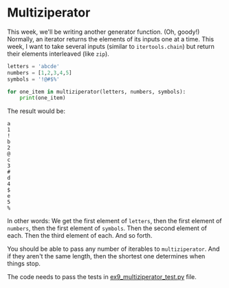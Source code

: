 # Multiziperator

This week, we'll be writing another generator function. (Oh, goody!) Normally, an iterator returns the elements of its inputs one at a time. This week, I want to take several inputs (similar to `itertools.chain`) but return their elements interleaved (like `zip`).

```python
letters = 'abcde'
numbers = [1,2,3,4,5]
symbols = '!@#$%'

for one_item in multiziperator(letters, numbers, symbols):
    print(one_item)
```

The result would be:

```
a
1
!
b
2
@
c
3
#
d
4
$
e
5
%
```

In other words: We get the first element of `letters`, then the first element of `numbers`, then the first element of `symbols`. Then the second element of each. Then the third element of each. And so forth.

You should be able to pass any number of iterables to `multiziperator`. And if they aren't the same length, then the shortest one determines when things stop.

The code needs to pass the tests in [ex9_multiziperator_test.py](ex9_multiziperator_test.py) file.
